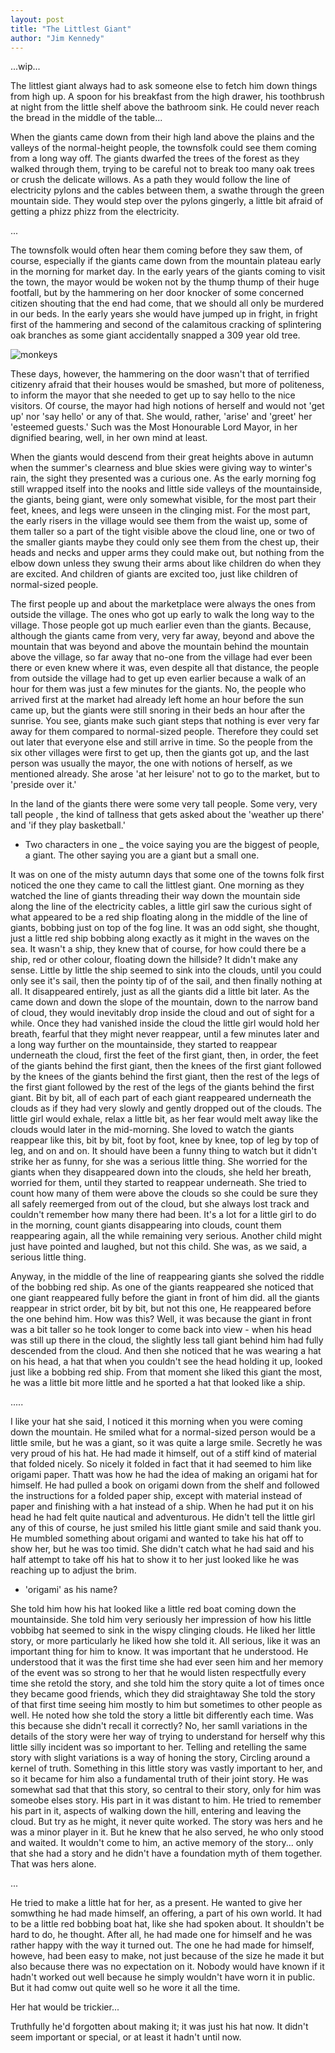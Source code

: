 ```yaml
---
layout: post
title: "The Littlest Giant"
author: "Jim Kennedy"
---
```


...wip...

The littlest giant always had to ask someone else to fetch him down things from high up. A spoon for his breakfast from the high drawer, his toothbrush at night from the little shelf above the bathroom sink. He could never reach the bread in the middle of the table...

When the giants came down from their high land above the plains and the valleys of the normal-height people, the townsfolk could see them coming from a long way off. The giants dwarfed the trees of the forest as they walked through them, trying to be careful not to break too many oak trees or crush the delicate willows. As a path they would follow the line of electricity pylons and the cables between them,  a swathe through the green mountain side. They would step over the pylons gingerly, a little bit afraid of getting a phizz phizz from the electricity. 

...

The townsfolk would often hear them coming before they saw them, of course, especially if the giants came down from the mountain plateau early in the morning for market day. In the early years of the giants coming to visit the town, the mayor would be woken not by the thump thump of their huge footfall, but by the hammering on her door knocker of some concerned citizen shouting that the end had come, that we should all only be murdered in our beds. In the early years she would have jumped up in fright, in fright first of the hammering and second of the calamitous cracking of splintering oak branches as some giant accidentally snapped a 309 year old tree. 

![monkeys](https://bookmonkeys.github.io/monkeytales/assets/images/monkey-round.png)

These days, however, the hammering on the door wasn't that of terrified citizenry afraid that their houses would be smashed, but more of politeness, to inform the mayor that she needed to get up to say hello to the nice visitors. Of course, the mayor had high notions of herself and would not 'get up' nor 'say hello' or any of that. She would, rather, 'arise' and 'greet' her 'esteemed guests.' Such was the Most Honourable Lord Mayor, in her dignified bearing, well, in her own mind at least.

When the giants would descend from their great heights above in autumn when the summer's clearness and blue skies were giving way to winter's rain, the sight they presented was a curious one. As the early morning fog still wrapped itself into the nooks and little side valleys of the mountainside, the giants, being giant, were only somewhat visible, for the most part their feet, knees, and legs were unseen in the clinging mist. For the most part, the early risers in the village would see them from the waist up, some of them taller so a part of the tight visible above the cloud line, one or two of the smaller giants maybe they could only see them from the chest up, their heads and necks and upper arms they could make out, but nothing from the elbow down unless they swung their arms about like children do when they are excited. And children of giants are excited too, just like children of normal-sized people. 

The first people up and about the marketplace were always the ones from outside the village. The ones who got up early to walk the long way to the village. Those people got up much earlier even than the giants. Because, although the giants came from very, very far away, beyond and above the mountain that was beyond and above the mountain behind the mountain above the village, so far away that no-one from the village had ever been there or even knew where it was, even despite all that distance, the people from outside the village had to get up even earlier because a walk of an hour for them was just a few minutes for the giants. No, the people who arrived first at the market had already left home an hour before the sun came up, but the giants were still snoring in their beds an hour after the sunrise. You see, giants make such giant steps that nothing is ever very far away for them compared to normal-sized people. Therefore they could set out later that everyone else and still arrive in time. So the people from the six other villages were first to get up, then the giants got up, and the last person was usually the mayor, the one with notions of herself, as we mentioned already. She arose 'at her leisure' not to go to the market, but to 'preside over it.'
 
In the land of the giants there were some very tall people. Some very, very tall people , the kind of tallness that gets asked about the 'weather up there' and 'if they play basketball.'  

- Two characters in one _ the voice saying you are the biggest of people, a giant. The other saying you are a giant but a small one.

It was on one of the misty autumn days that some one of the towns folk first noticed the one they came to call the littlest giant. One morning as they watched the line of giants threading their way down the mountain side along the line of the electricity cables, a little girl saw the curious sight of what appeared to be a red ship floating along in the middle of the line of giants, bobbing just on top of the fog line. It was an odd sight, she thought, just a little red ship bobbing along exactly as it might in the waves on the sea. It wasn't a ship, they knew that of course, for how could there be a ship, red or other colour, floating down the hillside? It didn't make any sense. Little by little the ship seemed to sink into the clouds, until you could only see it's sail, then the pointy tip of of the sail, and then finally nothing at all. It disappeared entirely, just as all the giants did a little bit later. As the came down and down the slope of the mountain, down to the narrow band of cloud, they would inevitably drop inside the cloud and out of sight for a while. Once they had vanished inside the cloud the little girl would hold her breath, fearful that they might never reappear, until a few minutes later and a long way further on the mountainside, they started to reappear underneath the cloud, first the feet of the first giant, then, in order,  the feet of the giants behind the first giant, then the knees of the first giant followed by the knees of the giants behind the first giant, then the rest of the legs of the first giant followed by the rest of the legs of the giants behind the first giant. Bit by bit, all of each part of each giant reappeared underneath the clouds as if they had very slowly and gently dropped out of the clouds. The little girl would exhale, relax a little bit, as her fear would melt away like the clouds would later in the mid-morning. She loved to watch the giants reappear like this, bit by bit, foot by foot, knee by knee, top of leg by top of leg, and on and on. It should have been a funny thing to watch but it didn't strike her as funny, for she was a serious little thing. She worried for the giants when they disappeared down into the clouds, she held her breath, worried for them, until they started to reappear underneath. She tried to count how many of them were above the clouds so she could be sure they all safely reemerged from out of the cloud, but she always lost track and couldn't remember how many there had been. It's a lot for a little girl to do in the morning, count giants disappearing into clouds, count them reappearing again, all the while remaining very serious. Another child might just have pointed and laughed, but not this child. She was, as we said, a serious little thing.

Anyway, in the middle of the line of reappearing giants she solved the riddle of the bobbing red ship. As one of the giants reappeared she noticed that one giant reappeared fully before the giant in front of him did. all the giants reappear in strict order, bit by bit, but not this one, He reappeared before the one behind him. How was this? Well, it was because the giant in front was a bit taller so he took longer to come back into view - when his head was still up there in the cloud, the slightly less tall giant behind him had fully descended from the cloud. And then she noticed that he was wearing a hat on his head, a hat that when you couldn't see the head holding it up, looked just like a bobbing red ship. From that moment she liked this giant the most, he was a little bit more little and he sported a hat that looked like a ship.

.....

I like your hat she said, I noticed it this morning when you were coming down the mountain. He smiled what for a normal-sized person would be a little smile, but he was a giant, so it was quite a large smile. Secretly he was very proud of his hat. He had made it himself, out of a stiff kind of material that folded nicely. So nicely it folded in fact that it had seemed to him like origami paper. Thatt was how he had the idea of making an origami hat for himself. He had pulled a book on origami down from the shelf and followed the instructions for a folded paper ship, except with material instead of paper and finishing with a hat instead of a ship. When he had put it on his head he had felt quite nautical and adventurous. He didn't tell the little girl any of this of course, he just smiled his little giant smile and said thank you. He mumbled something about origami and wanted to take his hat off to show her, but he was too timid. She didn't catch what he had said and his half attempt to take off his hat to show it to her just looked like he was reaching up to adjust the brim. 

- 'origami' as his name?

She told him how his hat looked like a little red boat coming down the mountainside. She told him very seriously her impression of how his little vobbibg hat seemed to sink in the wispy clinging clouds. He liked her little story, or more particularly he liked how she told it. All serious, like it was an important thing for him to know. It was important that he understood. He understood that it was the first time she had ever seen him and her memory of the event was so strong to her that he would listen respectfully every time she retold the story, and she told him the story quite a lot of times once they became good friends, which they did straightaway  She told the story of that first time seeing him mostly to him but sometimes to other people as well. He noted how she told the story a little bit differently each time. Was this because she didn't recall it correctly? No, her samll variations in the details of the story were her way of trying to understand for herself why this little silly incident was so important to her. Telling and retelling the same story with slight variations is a way of honing the story, Circling around a kernel of truth. Something in this little story was vastly important to her, and so it became for him also a fundamental truth of their joint story. He was somewhat sad that that this story, so central to their story, only for him was someobe elses story. His part in it was distant to him. He tried to remember his part in it, aspects of walking down the hill, entering and leaving the cloud. But try as he might, it never quite worked. The story was hers and he was a minor player in it. But he knew that he also served, he who only stood and waited. It wouldn't come to him, an active memory of the story... only that she had a story and he didn't have a foundation myth of them together. That was hers alone.

...

He tried to make a little hat for her, as a present. He wanted to give her somwthing he had made himself, an offering, a part of his own world. It had to be a little red bobbing boat hat, like she had spoken about. It shouldn't be hard to do, he thought. After all, he had made one for himself and he was rather happy with the way it turned out. The one he had made for himself, howeve, had been easy to make, not just because of the size he made it but also because there was no expectation on it. Nobody would have known if it hadn't worked out well because he simply wouldn't have worn it in public. But it had comw out quite well so he wore it all the time. 

Her hat would be trickier...

Truthfully he'd forgotten about making it; it was just his hat now. It didn't seem important or special, or at least it hadn't until now.
